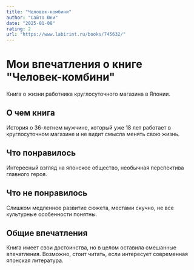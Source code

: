 ```yaml
---
title: "Человек-комбини"
author: "Сайто Юки"
date: "2025-01-08"
rating: 2
url: "https://www.labirint.ru/books/745632/"
---
```


# Мои впечатления о книге "Человек-комбини"

Книга о жизни работника круглосуточного магазина в Японии.

## О чем книга

История о 36-летнем мужчине, который уже 18 лет работает в круглосуточном магазине и не видит смысла менять свою жизнь.

## Что понравилось

Интересный взгляд на японское общество, необычная перспектива главного героя.

## Что не понравилось

Слишком медленное развитие сюжета, местами скучно, не все культурные особенности понятны.

## Общие впечатления

Книга имеет свои достоинства, но в целом оставила смешанные впечатления. Возможно, стоит читать, если интересует современная японская литература.
